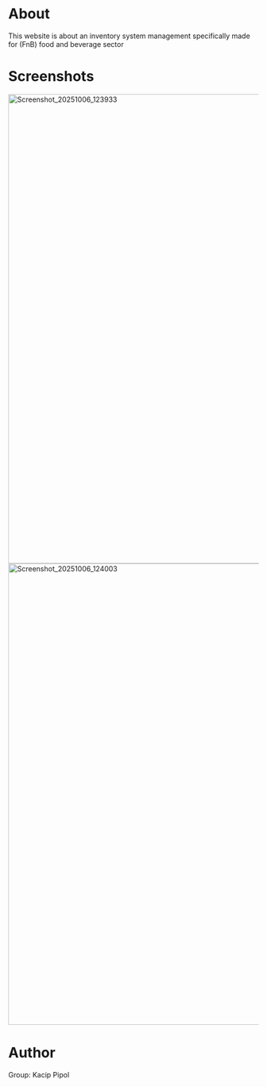 <h1>About</h1>
This website is about an inventory system management specifically made for (FnB) food and beverage sector

<h1>Screenshots</h1>
<img width="1804" height="945" alt="Screenshot_20251006_123933" src="https://github.com/user-attachments/assets/0353b409-51e7-4cdb-ab27-bab172a17c81" />
<img width="1908" height="929" alt="Screenshot_20251006_124003" src="https://github.com/user-attachments/assets/42098047-de44-4aa0-95c6-046d3a2bfd01" />

<h1>Author</h1>
<p>Group: Kacip Pipol</p>
